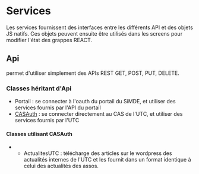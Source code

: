 # Services

Les services fournissent des interfaces entre les différents API et des objets JS natifs.
Ces objets peuvent ensuite être utilisés dans les screens pour modifier l'état des grappes REACT.

## Api

permet d'utiliser simplement des APIs REST GET, POST, PUT, DELETE.

### Classes héritant d'Api

* Portail : se connecter à l'oauth du portail du SiMDE, et utiliser des services fournis par l'API du portail
* [CASAuth](CASAuth.README.md) : se connecter directement au CAS de l'UTC, et utiliser des services fournis par l'UTC

#### Classes utilisant CASAuth

* * ActualitesUTC : télécharge des articles sur le wordpress des actualités internes de l'UTC et les fournit dans un format identique à celui des actualités des assos.
